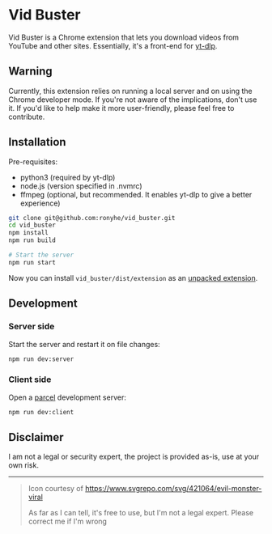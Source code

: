 # Vid Buster
Vid Buster is a Chrome extension that lets you download videos from YouTube and other sites.
Essentially, it's a front-end for [yt-dlp](https://github.com/yt-dlp/yt-dlp).

## Warning
Currently, this extension relies on running a local server and on using the Chrome developer mode.
If you're not aware of the implications, don't use it.
If you'd like to help make it more user-friendly, please feel free to contribute.

## Installation
Pre-requisites:
- python3 (required by yt-dlp)
- node.js (version specified in .nvmrc)
- ffmpeg (optional, but recommended. It enables yt-dlp to give a better experience)

```bash
git clone git@github.com:ronyhe/vid_buster.git
cd vid_buster
npm install
npm run build

# Start the server
npm run start
```

Now you can install `vid_buster/dist/extension` as an [unpacked extension](https://developer.chrome.com/docs/extensions/get-started/tutorial/hello-world#load-unpacked).

## Development
### Server side
Start the server and restart it on file changes:
```bash
npm run dev:server
```

### Client side
Open a [parcel](https://parceljs.org/) development server:
```bash
npm run dev:client
```

## Disclaimer
I am not a legal or security expert, the project is provided as-is, use at your own risk.

---
> Icon courtesy of https://www.svgrepo.com/svg/421064/evil-monster-viral
>
> As far as I can tell, it's free to use, but I'm not a legal expert. 
> Please correct me if I'm wrong

